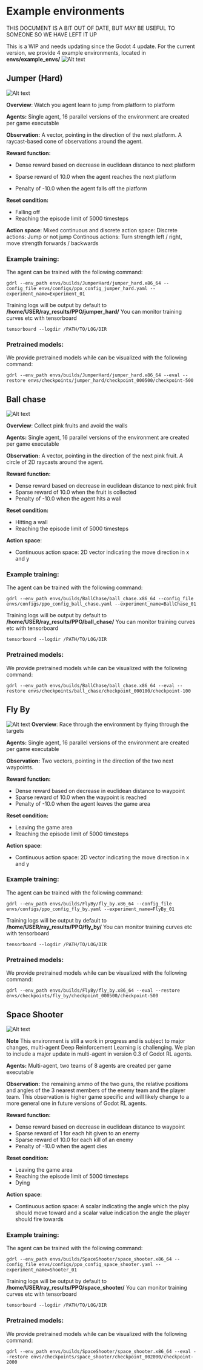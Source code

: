 # Example environments 
THIS DOCUMENT IS A BIT OUT OF DATE, BUT MAY BE USEFUL TO SOMEONE SO WE HAVE LEFT IT UP


This is a WIP and needs updating since the Godot 4 update.
For the current version, we provide 4 example environments, located in **envs/example_envs/**
![Alt text](all_example_envs.png?raw=true "All Environments")

## Jumper (Hard)


![Alt text](example_envs_jumper_hard.png?raw=true "The Jumper (Hard) Environment")

**Overview**: Watch you agent learn to jump from platform to platform

**Agents:** Single agent, 16 parallel versions of the environment are created per game executable

**Observation:** A vector, pointing in the direction of the next platform. A raycast-based cone of observations around the agent.

**Reward function:**
* Dense reward based on decrease in euclidean distance to next platform

* Sparse reward of 10.0 when the agent reaches the next platform
* Penalty of -10.0 when the agent falls off the platform

**Reset condition:**
* Falling off
* Reaching the episode limit of 5000 timesteps

**Action space**:
    Mixed continuous and discrete action space:
        Discrete actions: Jump or not jump
        Continous actions: Turn strength left / right, move strength forwards / backwards


### Example training:
The agent can be trained with the following command:
```
gdrl --env_path envs/builds/JumperHard/jumper_hard.x86_64 --config_file envs/configs/ppo_config_jumper_hard.yaml --experiment_name=Experiment_01
```
Training logs will be output by default to **/home/USER/ray_results/PPO/jumper_hard/**
You can monitor training curves etc with tensorboard
```
tensorboard --logdir /PATH/TO/LOG/DIR
```
### Pretrained models:
We provide pretrained models while can be visualized with the following command:
```
gdrl --env_path envs/builds/JumperHard/jumper_hard.x86_64 --eval --restore envs/checkpoints/jumper_hard/checkpoint_000500/checkpoint-500

```


## Ball chase
![Alt text](example_envs_ball_chase.png?raw=true "The Ball Chase Environment")

**Overview**: Collect pink fruits and avoid the walls

**Agents:** Single agent, 16 parallel versions of the environment are created per game executable

**Observation:** A vector, pointing in the direction of the next pink fruit. A circle of 2D raycasts around the agent.

**Reward function:**
* Dense reward based on decrease in euclidean distance to next pink fruit
* Sparse reward of 10.0 when the fruit is collected
* Penalty of -10.0 when the agent hits a wall

**Reset condition:**
* Hitting a wall
* Reaching the episode limit of 5000 timesteps
  
**Action space**:
* Continuous action space: 2D vector indicating the move direction in x and y

### Example training:
The agent can be trained with the following command:
```
gdrl --env_path envs/builds/BallChase/ball_chase.x86_64 --config_file envs/configs/ppo_config_ball_chase.yaml --experiment_name=BallChase_01 
```
Training logs will be output by default to **/home/USER/ray_results/PPO/ball_chase/**
You can monitor training curves etc with tensorboard
```
tensorboard --logdir /PATH/TO/LOG/DIR
```
### Pretrained models:
We provide pretrained models while can be visualized with the following command:
```
gdrl --env_path envs/builds/BallChase/ball_chase.x86_64 --eval --restore envs/checkpoints/ball_chase/checkpoint_000100/checkpoint-100

```

## Fly By
![Alt text](example_envs_fly_by.png?raw=true "The Fly By Environment")
**Overview**: Race through the environment by flying through the targets

**Agents:** Single agent, 16 parallel versions of the environment are created per game executable

**Observation:** Two vectors, pointing in the direction of the two next waypoints.

**Reward function:**
* Dense reward based on decrease in euclidean distance to waypoint
* Sparse reward of 10.0 when the waypoint is reached
* Penalty of -10.0 when the agent leaves the game area

**Reset condition:**
* Leaving the game area
* Reaching the episode limit of 5000 timesteps
  
**Action space**:
* Continuous action space: 2D vector indicating the move direction in x and y

### Example training:
The agent can be trained with the following command:
```
gdrl --env_path envs/builds/FlyBy/fly_by.x86_64 --config_file envs/configs/ppo_config_fly_by.yaml --experiment_name=FlyBy_01 
```
Training logs will be output by default to **/home/USER/ray_results/PPO/fly_by/**
You can monitor training curves etc with tensorboard
```
tensorboard --logdir /PATH/TO/LOG/DIR
```
### Pretrained models:
We provide pretrained models while can be visualized with the following command:
```
gdrl --env_path envs/builds/FlyBy/fly_by.x86_64 --eval --restore envs/checkpoints/fly_by/checkpoint_000500/checkpoint-500

```


## Space Shooter
![Alt text](example_envs_space_shooter.png?raw=true "The Space Shooter Environment")

**Note** This environment is still a work in progress and is subject to major changes, multi-agent Deep Reinforcement Learning is challenging. We plan to include a major update in multi-agent in version 0.3 of Godot RL agents.

**Agents:** Multi-agent, two teams of 8 agents are created per game executable

**Observation:** the remaining ammo of the two guns, the relative positions and angles of the 3 nearest members of the enemy team and the player team. This observation is higher game specific and will likely change to a more general one in future versions of Godot RL agents.

**Reward function:**
* Dense reward based on decrease in euclidean distance to waypoint
* Sparse reward of 1 for each hit given to an enemy
* Sparse reward of 10.0 for each kill of an enemy
* Penalty of -10.0 when the agent dies

**Reset condition:**
* Leaving the game area
* Reaching the episode limit of 5000 timesteps
* Dying
  
**Action space**:
* Continuous action space: A scalar indicating the angle which the play should move toward and a scalar value indication the angle the player should fire towards

### Example training:
The agent can be trained with the following command:
```
gdrl --env_path envs/builds/SpaceShooter/space_shooter.x86_64 --config_file envs/configs/ppo_config_space_shooter.yaml --experiment_name=Shooter_01 
```
Training logs will be output by default to **/home/USER/ray_results/PPO/space_shooter/**
You can monitor training curves etc with tensorboard
```
tensorboard --logdir /PATH/TO/LOG/DIR
```
### Pretrained models:
We provide pretrained models while can be visualized with the following command:
```
gdrl --env_path envs/builds/SpaceShooter/space_shooter.x86_64 --eval --restore envs/checkpoints/space_shooter/checkpoint_002000/checkpoint-2000

```
